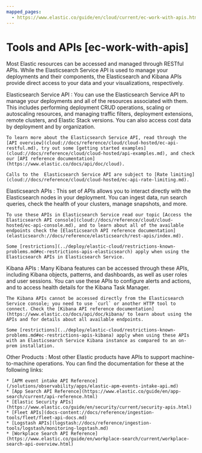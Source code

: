 ```yaml
---
mapped_pages:
  - https://www.elastic.co/guide/en/cloud/current/ec-work-with-apis.html
---
```


# Tools and APIs [ec-work-with-apis]

Most Elastic resources can be accessed and managed through RESTful APIs. While the Elasticsearch Service API is used to manage your deployments and their components, the Elasticsearch and Kibana APIs provide direct access to your data and your visualizations, respectively.

Elasticsearch Service API
:   You can use the Elasticsearch Service API to manage your deployments and all of the resources associated with them. This includes performing deployment CRUD operations, scaling or autoscaling resources, and managing traffic filters, deployment extensions, remote clusters, and Elastic Stack versions. You can also access cost data by deployment and by organization.

    To learn more about the Elasticsearch Service API, read through the [API overview](cloud://docs/reference/cloud/cloud-hosted/ec-api-restful.md), try out some [getting started examples](cloud://docs/reference/cloud/cloud-hosted/api-examples.md), and check our [API reference documentation](https://www.elastic.co/docs/api/doc/cloud).

    Calls to the  Elasticsearch Service API are subject to [Rate limiting](cloud://docs/reference/cloud/cloud-hosted/ec-api-rate-limiting.md).


Elasticsearch APIs
:   This set of APIs allows you to interact directly with the Elasticsearch nodes in your deployment. You can ingest data, run search queries, check the health of your clusters, manage snapshots, and more.

    To use these APIs in Elasticsearch Service read our topic [Access the Elasticsearch API console](cloud://docs/reference/cloud/cloud-hosted/ec-api-console.md), and to learn about all of the available endpoints check the [Elasticsearch API reference documentation](elasticsearch://docs/reference/elasticsearch/rest-apis/index.md).

    Some [restrictions](../deploy/elastic-cloud/restrictions-known-problems.md#ec-restrictions-apis-elasticsearch) apply when using the Elasticsearch APIs in Elasticsearch Service.


Kibana APIs
:   Many Kibana features can be accessed through these APIs, including Kibana objects, patterns, and dashboards, as well as user roles and user sessions. You can use these APIs to configure alerts and actions, and to access health details for the Kibana Task Manager.

    The Kibana APIs cannot be accessed directly from the Elasticsearch Service console; you need to use `curl` or another HTTP tool to connect. Check the [Kibana API reference documentation](https://www.elastic.co/docs/api/doc/kibana/ to learn about using the APIs and for details about all available endpoints.

    Some [restrictions](../deploy/elastic-cloud/restrictions-known-problems.md#ec-restrictions-apis-kibana) apply when using these APIs with an Elasticsearch Service Kibana instance as compared to an on-prem installation.


Other Products
:   Most other Elastic products have APIs to support machine-to-machine operations. You can find the documentation for these at the following links:

    * [APM event intake API Reference](/solutions/observability/apps/elastic-apm-events-intake-api.md)
    * [App Search API Reference](https://www.elastic.co/guide/en/app-search/current/api-reference.html)
    * [Elastic Security APIs](https://www.elastic.co/guide/en/security/current/security-apis.html)
    * [Fleet APIs](docs-content://docs/reference/ingestion-tools/fleet/fleet-api-docs.md)
    * [Logstash APIs](logstash://docs/reference/ingestion-tools/logstash/monitoring-logstash.md)
    * [Workplace Search API Reference](https://www.elastic.co/guide/en/workplace-search/current/workplace-search-api-overview.html)



